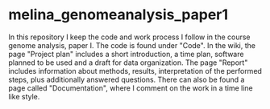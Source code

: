 # melina_genomeanalysis_paper1
In this repository I keep the code and work process I follow in the course genome analysis, paper I.
The code is found under "Code". In the wiki, the page "Project plan" includes a short introduction, a time plan, software planned to be used and a draft for data organization. The page "Report" includes information about methods, results, interpretation of the performed steps, plus additionally answered questions. There can also be found a page called "Documentation", where I comment on the work in a time line like style. 
